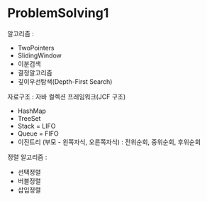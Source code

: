 # ProblemSolving1

알고리즘 : 
- TwoPointers
- SlidingWindow
- 이분검색
- 결정알고리즘
- 깊이우선탐색(Depth-First Search)

자료구조 : 자바 컬렉션 프레임워크(JCF 구조)
- HashMap
- TreeSet
- Stack = LIFO
- Queue = FIFO
- 이진트리 (부모 - 왼쪽자식, 오른쪽자식) : 전위순회, 중위순회, 후위순회

정렬 알고리즘 :
- 선택정렬
- 버블정렬
- 삽입정렬

